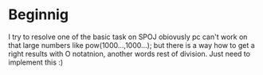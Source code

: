 # Beginnig
I try to resolve one of the basic task on SPOJ 
obiovusly pc can't work on that large numbers like pow(1000...,1000...);
but there is a way how to get a right results with O notatnion, another words rest of division.
Just need to implement this :)
